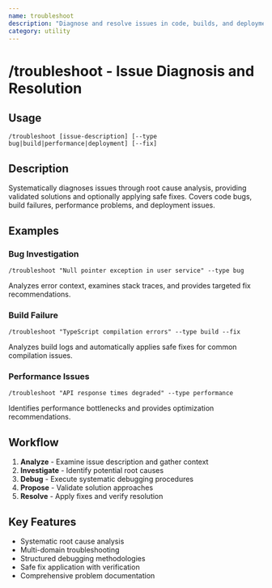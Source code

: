 ```yaml
---
name: troubleshoot
description: "Diagnose and resolve issues in code, builds, and deployments"
category: utility
---
```


# /troubleshoot - Issue Diagnosis and Resolution

## Usage
```
/troubleshoot [issue-description] [--type bug|build|performance|deployment] [--fix]
```

## Description
Systematically diagnoses issues through root cause analysis, providing validated solutions and optionally applying safe fixes. Covers code bugs, build failures, performance problems, and deployment issues.

## Examples

### Bug Investigation
```
/troubleshoot "Null pointer exception in user service" --type bug
```
Analyzes error context, examines stack traces, and provides targeted fix recommendations.

### Build Failure
```
/troubleshoot "TypeScript compilation errors" --type build --fix
```
Analyzes build logs and automatically applies safe fixes for common compilation issues.

### Performance Issues
```
/troubleshoot "API response times degraded" --type performance
```
Identifies performance bottlenecks and provides optimization recommendations.

## Workflow
1. **Analyze** - Examine issue description and gather context
2. **Investigate** - Identify potential root causes
3. **Debug** - Execute systematic debugging procedures
4. **Propose** - Validate solution approaches
5. **Resolve** - Apply fixes and verify resolution

## Key Features
- Systematic root cause analysis
- Multi-domain troubleshooting
- Structured debugging methodologies
- Safe fix application with verification
- Comprehensive problem documentation
